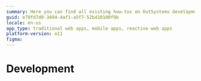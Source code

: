 ```yaml
---
summary: Here you can find all existing how-tos on OutSystems development.
guid: e79fd7d0-3494-4af1-a5f7-52b410100f9b
locale: en-us
app_type: traditional web apps, mobile apps, reactive web apps
platform-version: o11
figma:
---
```


# Development

